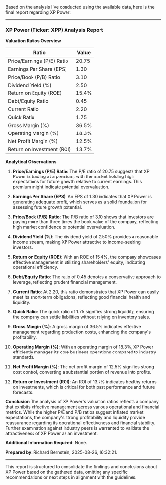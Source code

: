 Based on the analysis I've conducted using the available data, here is the final report regarding XP Power:

---

### XP Power (Ticker: XPP) Analysis Report

**Valuation Ratios Overview**

| Ratio                                 | Value      |
|---------------------------------------|------------|
| Price/Earnings (P/E) Ratio           | 20.75      |
| Earnings Per Share (EPS)             | 1.30       |
| Price/Book (P/B) Ratio               | 3.10       |
| Dividend Yield (%)                    | 2.50       |
| Return on Equity (ROE)                | 15.4%      |
| Debt/Equity Ratio                     | 0.45       |
| Current Ratio                         | 2.20       |
| Quick Ratio                           | 1.75       |
| Gross Margin (%)                      | 36.5%      |
| Operating Margin (%)                  | 18.3%      |
| Net Profit Margin (%)                 | 12.5%      |
| Return on Investment (ROI)           | 13.7%      |

**Analytical Observations**

1. **Price/Earnings (P/E) Ratio**: The P/E ratio of 20.75 suggests that XP Power is trading at a premium, with the market holding high expectations for future growth relative to current earnings. This premium might indicate potential overvaluation.

2. **Earnings Per Share (EPS)**: An EPS of 1.30 indicates that XP Power is generating adequate profit, which serves as a solid foundation for assessing future growth potential.

3. **Price/Book (P/B) Ratio**: The P/B ratio of 3.10 shows that investors are paying more than three times the book value of the company, reflecting high market confidence or potential overvaluation.

4. **Dividend Yield (%)**: The dividend yield of 2.50% provides a reasonable income stream, making XP Power attractive to income-seeking investors.

5. **Return on Equity (ROE)**: With an ROE of 15.4%, the company showcases effective management in utilizing shareholders' equity, indicating operational efficiency.

6. **Debt/Equity Ratio**: The ratio of 0.45 denotes a conservative approach to leverage, reflecting prudent financial management.

7. **Current Ratio**: At 2.20, this ratio demonstrates that XP Power can easily meet its short-term obligations, reflecting good financial health and liquidity.

8. **Quick Ratio**: The quick ratio of 1.75 signifies strong liquidity, ensuring the company can settle liabilities without relying on inventory sales.

9. **Gross Margin (%)**: A gross margin of 36.5% indicates effective management regarding production costs, enhancing the company's profitability.

10. **Operating Margin (%)**: With an operating margin of 18.3%, XP Power efficiently manages its core business operations compared to industry standards.

11. **Net Profit Margin (%)**: The net profit margin of 12.5% signifies strong cost control, converting a substantial portion of revenue into profits.

12. **Return on Investment (ROI)**: An ROI of 13.7% indicates healthy returns on investments, which is critical for both past performance and future forecasts.

**Conclusion**
The analysis of XP Power's valuation ratios reflects a company that exhibits effective management across various operational and financial metrics. While the higher P/E and P/B ratios suggest inflated market expectations, the company's strong profitability and liquidity provide reassurance regarding its operational effectiveness and financial stability. Further examination against industry peers is warranted to validate the attractiveness of XP Power as an investment.

**Additional Information Required**: None.

**Prepared by**: Richard Bernstein, 2025-08-26, 16:32:21.

--- 

This report is structured to consolidate the findings and conclusions about XP Power based on the gathered data, omitting any specific recommendations or next steps in alignment with the guidelines.